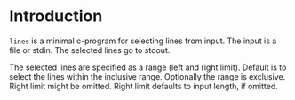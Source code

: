 # Introduction

`lines` is a minimal c-program for selecting lines from input. The
input is a file or stdin. The selected lines go to stdout.

The selected lines are specified as a range (left and right limit).
Default is to select the lines within the inclusive range. Optionally
the range is exclusive. Right limit might be omitted. Right limit
defaults to input length, if omitted.
